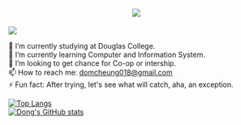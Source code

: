 <h1 align="center">
  <a href="https://git.io/typing-svg">
    <img src="https://readme-typing-svg.herokuapp.com/?lines=Hello,+There!+👋;This+is+Dong+Zhang....;Nice+to+meet+you!&center=true&size=30">
  </a>
</h1>

![](https://komarev.com/ghpvc/?username=nortHades&color=brightgreen)

🔭 I’m currently studying at Douglas College.<br>
🌱 I’m currently learning Computer and Information System.<br>
👯 I’m looking to get chance for Co-op or intership.<br>
📫 How to reach me: domcheung018@gmail.com<br>
⚡ Fun fact: After trying, let's see what will catch, aha, an exception.<br>

[![Top Langs](https://github-readme-stats.vercel.app/api/top-langs/?username=nortHades&layout=compact)](https://github.com/nortHades/github-readme-stats) <br>
[![Dong's GitHub stats](https://github-readme-stats.vercel.app/api?username=nortHades&count_private=true&hide=stars,prs&show_icons=true&theme=radical)](https://github.com/nortHades/github-readme-stats)



<!--
**nortHades/nortHades** is a ✨ _special_ ✨ repository because its `README.md` (this file) appears on your GitHub profile.

Here are some ideas to get you started:

- 🔭 I’m currently working on ...
- 🌱 I’m currently learning ...
- 👯 I’m looking to collaborate on ...
- 🤔 I’m looking for help with ...
- 💬 Ask me about ...
- 📫 How to reach me: ...
- 😄 Pronouns: ...
- ⚡ Fun fact: ...
-->
